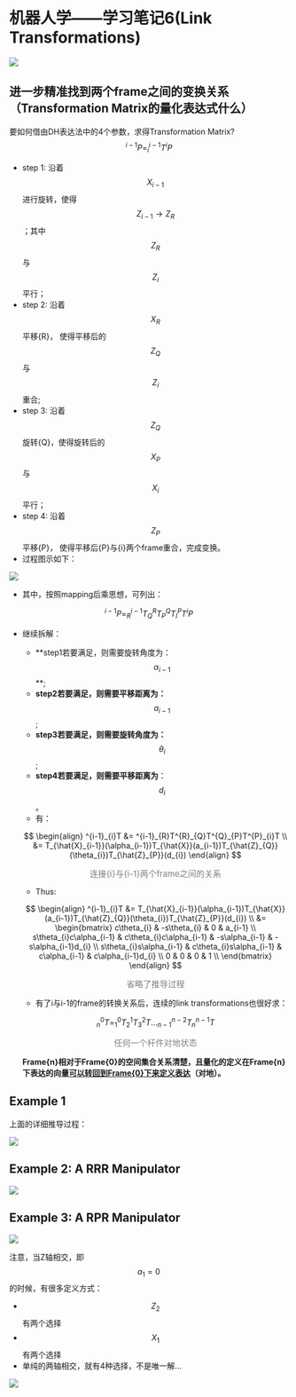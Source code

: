 # 机器人学——学习笔记6(Link Transformations)

![](C:\Users\EvanWong\Desktop\nao211\Robotics\6.Link_Transformatios\images\img0.png)

## 进一步精准找到两个frame之间的变换关系（Transformation Matrix的量化表达式什么）

要如何借由DH表达法中的4个参数，求得Transformation Matrix?
$$
^{i-1}P = ^{i - 1}_{i}T^{i}P
$$

- step 1: 沿着$$X_{i - 1}$$ 进行旋转，使得$$ Z_{i-1} \rightarrow Z_{R} $$；其中$$Z_{R}$$ 与$$Z_{i}$$平行；
- step 2: 沿着$$X_{R}$$平移{R}， 使得平移后的$$Z_{Q}$$ 与$$Z_{i}$$重合;
- step 3: 沿着$$Z_{Q}$$旋转{Q}，使得旋转后的$$X_{P}$$ 与$$X_{i}$$平行；
- step 4: 沿着$$Z_{P}$$​平移{P}， 使得平移后{P}与{i}两个frame重合，完成变换。
- 过程图示如下：

![](C:\Users\EvanWong\Desktop\nao211\Robotics\6.Link_Transformatios\images\DH2TM.png)

- 其中，按照mapping后乘思想，可列出：

$$
^{i-1}P = ^{i-1}_{R}T^{R}_{Q}T^{Q}_{P}T^{P}_{I}T^{i}P
$$

- 继续拆解：

  - **step1若要满足，则需要旋转角度为：$$\alpha_{i-1}$$ **;
  - **step2若要满足，则需要平移距离为：** $$a_{i-1}$$;
  - **step3若要满足，则需要旋转角度为：**$$\theta_{i}$$;
  - **step4若要满足，则需要平移距离为**：$$d_{i}$$ 。
  - 有：

  $$
  \begin{align}
  ^{i-1}_{i}T &= ^{i-1}_{R}T^{R}_{Q}T^{Q}_{P}T^{P}_{i}T \\
  &= T_{\hat{X}_{i-1}}(\alpha_{i-1})T_{\hat{X}}(a_{i-1})T_{\hat{Z}_{Q}}(\theta_{i})T_{\hat{Z}_{P}}(d_{i})
  \end{align}
  $$

  

  <p align="center"><span style="color: gray; font-size: 15px;">连接{i}与{i-1}两个frame之间的关系</span></p>

  - Thus:

  $$
  \begin{align}
  ^{i-1}_{i}T &= T_{\hat{X}_{i-1}}(\alpha_{i-1})T_{\hat{X}}(a_{i-1})T_{\hat{Z}_{Q}}(\theta_{i})T_{\hat{Z}_{P}}(d_{i}) \\
  &=
  \begin{bmatrix}
  	c\theta_{i} & -s\theta_{i} & 0 & a_{i-1} \\
  	s\theta_{i}c\alpha_{i-1} & c\theta_{i}c\alpha_{i-1} & -s\alpha_{i-1} & -s\alpha_{i-1}d_{i} \\
  	s\theta_{i}s\alpha_{i-1} & c\theta_{i}s\alpha_{i-1} & c\alpha_{i-1} & c\alpha_{i-1}d_{i} \\
  	0 & 0 & 0 & 1 \\
  \end{bmatrix}
  \end{align}
  $$

  

  <p align="center"><span style="color: gray; font-size: 15px;">省略了推导过程</span></p>

  - 有了i与i-1的frame的转换关系后，连续的link transformations也很好求：

  $$
  ^{0}_{n}T = ^{0}_{1}T^{1}_{2}T^{2}_{3}T \dots ^{n-2}_{n-1}T^{n-1}_{n}T
  $$

  <p align="center"><span style="color: gray; font-size: 15px;">任何一个杆件对地状态</span></p>

  **Frame{n}相对于Frame{0}的空间集合关系清楚，且量化的定义在Frame{n}下表达的向量<u>可以转回到Frame{0}下来定义表达</u>（对地）。**

## Example 1

上面的详细推导过程：

![](C:\Users\EvanWong\Desktop\nao211\Robotics\6.Link_Transformatios\images\EX!.png)

## Example 2: A RRR Manipulator

![](C:\Users\EvanWong\Desktop\nao211\Robotics\6.Link_Transformatios\images\EX2.png)

## Example 3: A RPR Manipulator

![](C:\Users\EvanWong\Desktop\nao211\Robotics\6.Link_Transformatios\images\EX3.jpg)

注意，当Z轴相交，即 $$a_{1} = 0$$ 的时候，有很多定义方式：

- $$Z_{2}$$有两个选择
- $$X_{1}$$有两个选择
- 单纯的两轴相交，就有4种选择，不是唯一解...

![](C:\Users\EvanWong\Desktop\nao211\Robotics\6.Link_Transformatios\images\final.webp)